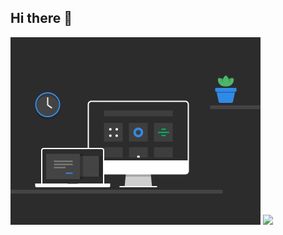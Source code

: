 ## Hi there 👋


<img src ="https://github.com/AIexUrban/AIexUrban/blob/main/539fcaccda77f2d9d7e557c4c2361c52.gif" alt="The unlimited" width="400">

<img src ="https://img.shields.io/badge/py-python-blue?style=plastic&logo=python&logoColor=green">

